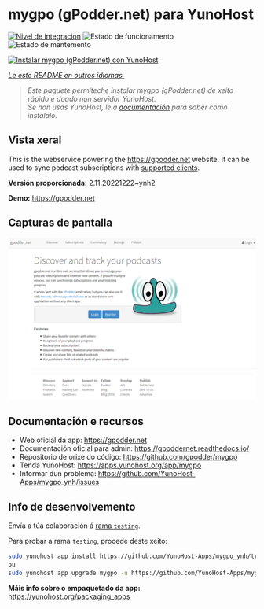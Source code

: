 <!--
NOTA: Este README foi creado automáticamente por <https://github.com/YunoHost/apps/tree/master/tools/readme_generator>
NON debe editarse manualmente.
-->

# mygpo (gPodder.net) para YunoHost

[![Nivel de integración](https://dash.yunohost.org/integration/mygpo.svg)](https://dash.yunohost.org/appci/app/mygpo) ![Estado de funcionamento](https://ci-apps.yunohost.org/ci/badges/mygpo.status.svg) ![Estado de mantemento](https://ci-apps.yunohost.org/ci/badges/mygpo.maintain.svg)

[![Instalar mygpo (gPodder.net) con YunoHost](https://install-app.yunohost.org/install-with-yunohost.svg)](https://install-app.yunohost.org/?app=mygpo)

*[Le este README en outros idiomas.](./ALL_README.md)*

> *Este paquete permíteche instalar mygpo (gPodder.net) de xeito rápido e doado nun servidor YunoHost.*  
> *Se non usas YunoHost, le a [documentación](https://yunohost.org/install) para saber como instalalo.*

## Vista xeral

This is the webservice powering the https://gpodder.net website. It can be used to sync podcast subscriptions with [supported clients](https://gpoddernet.readthedocs.io/en/latest/user/clients.html).


**Versión proporcionada:** 2.11.20221222~ynh2

**Demo:** <https://gpodder.net>

## Capturas de pantalla

![Captura de pantalla de mygpo (gPodder.net)](./doc/screenshots/screenshot1.png)

## Documentación e recursos

- Web oficial da app: <https://gpodder.net>
- Documentación oficial para admin: <https://gpoddernet.readthedocs.io/>
- Repositorio de orixe do código: <https://github.com/gpodder/mygpo>
- Tenda YunoHost: <https://apps.yunohost.org/app/mygpo>
- Informar dun problema: <https://github.com/YunoHost-Apps/mygpo_ynh/issues>

## Info de desenvolvemento

Envía a túa colaboración á [rama `testing`](https://github.com/YunoHost-Apps/mygpo_ynh/tree/testing).

Para probar a rama `testing`, procede deste xeito:

```bash
sudo yunohost app install https://github.com/YunoHost-Apps/mygpo_ynh/tree/testing --debug
ou
sudo yunohost app upgrade mygpo -u https://github.com/YunoHost-Apps/mygpo_ynh/tree/testing --debug
```

**Máis info sobre o empaquetado da app:** <https://yunohost.org/packaging_apps>
